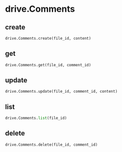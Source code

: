 # drive.Comments

## create

```python
drive.Comments.create(file_id, content)
```

## get

```python
drive.Comments.get(file_id, comment_id)
```

## update

```python
drive.Comments.update(file_id, comment_id, content)
```

## list

```python
drive.Comments.list(file_id)
```

## delete

```python
drive.Comments.delete(file_id, comment_id)
```